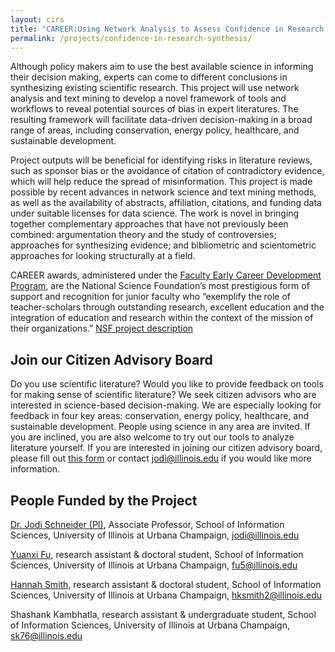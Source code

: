 ```yaml
---
layout: cirs
title: "CAREER:Using Network Analysis to Assess Confidence in Research Synthesis"
permalink: /projects/confidence-in-research-synthesis/
---
```


Although policy makers aim to use the best available science in informing their decision making, experts can come to different conclusions in synthesizing existing scientific research. This project will use network analysis and text mining to develop a novel framework of tools and workflows to reveal potential sources of bias in expert literatures. The resulting framework will facilitate data-driven decision-making in a broad range of areas, including conservation, energy policy, healthcare, and sustainable development. 

Project outputs will be beneficial for identifying risks in literature reviews, such as sponsor bias or the avoidance of citation of contradictory evidence, which will help reduce the spread of misinformation. This project is made possible by recent advances in network science and text mining methods, as well as the availability of abstracts, affiliation, citations, and funding data under suitable licenses for data science. The work is novel in bringing together complementary approaches that have not previously been combined: argumentation theory and the study of controversies; approaches for synthesizing evidence; and bibliometric and scientometric approaches for looking structurally at a field. 

CAREER awards, administered under the [Faculty Early Career Development Program](https://beta.nsf.gov/funding/opportunities/faculty-early-career-development-program-career), are the National Science Foundation’s most prestigious form of support and recognition for junior faculty who “exemplify the role of teacher-scholars through outstanding research, excellent education and the integration of education and research within the context of the mission of their organizations.” [NSF project description](https://www.nsf.gov/awardsearch/showAward?AWD_ID=2046454)

## Join our Citizen Advisory Board
Do you use scientific literature? Would you like to provide feedback on tools for making sense of scientific literature? We seek citizen advisors who are interested in science-based decision-making. We are especially looking for feedback in four key areas: conservation, energy policy, healthcare, and sustainable development. People using science in any area are invited. If you are inclined, you are also welcome to try out our tools to analyze literature yourself. 
If you are interested in joining our citizen advisory board, please fill out [this form](https://docs.google.com/forms/d/e/1FAIpQLSefZpvKMQvm8tFJq3eMStL-2EtZuwiNKLydkSII2CWBr_5glQ/viewform?usp=sf_link) or contact jodi@illinois.edu if you would like more information. 


## People Funded by the Project
[Dr. Jodi Schneider (PI)](https://ischool.illinois.edu/people/jodi-schneider), Associate Professor, School of Information Sciences, University of Illinois at Urbana Champaign, jodi@illinois.edu 

[Yuanxi Fu]([https://ischool.illinois.edu/people/jodi-schneider](https://ischool.illinois.edu/people/yuanxi-fu)), research assistant & doctoral student, School of Information Sciences, University of Illinois at Urbana Champaign, fu5@illinois.edu 

[Hannah Smith](https://ischool.illinois.edu/people/hannah-smith), research assistant & doctoral student, School of Information Sciences, University of Illinois at Urbana Champaign, hksmith2@illinois.edu

Shashank Kambhatla, research assistant & undergraduate student, School of Information Sciences, University of Illinois at Urbana Champaign, sk76@illinois.edu

